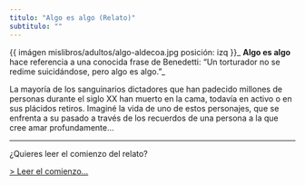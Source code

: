 ```yaml
---
titulo: "Algo es algo (Relato)"
subtitulo: ""
---
```

{{ imágen mislibros/adultos/algo-aldecoa.jpg posición: izq }}_ **Algo es
algo** hace referencia a una conocida frase de Benedetti: “Un torturador no
se redime suicidándose, pero algo es algo.”_

La mayoría de los sanguinarios dictadores que han padecido millones de
personas durante el siglo XX han muerto en la cama, todavía en activo o en
sus plácidos retiros. Imaginé la vida de uno de estos personajes, que se
enfrenta a su pasado a través de los recuerdos de una persona a la que cree
amar profundamente…

* * *

¿Quieres leer el comienzo del relato?

[> Leer el comienzo…](/paraleer/algo-relato-fragmento)

